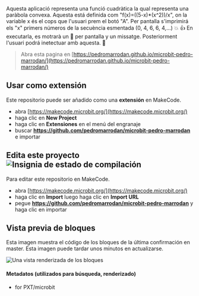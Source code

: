 Aquesta aplicació representa una funció cuadràtica la qual representa una paràbola convexa. Aquesta está definida com "f(x)=((5-x)*(x^2))/x", on la variable x és el cops que l'usuari prem el botó "A". 
Per pantalla s'imprimirá els "x" primers números de la secuència esmentada (0, 4, 6, 6, 4,...) :boom: :+1:
En executarla, es motrarà un :ghost: per pantalla y un missatge. Posteriorment l'usuari podrá inetectuar amb aquesta. :metal:
> Abra esta pagina en [https://pedromarrodan.github.io/microbit-pedro-marrodan/](https://pedromarrodan.github.io/microbit-pedro-marrodan/)

## Usar como extensión

Este repositorio puede ser añadido como una **extensión** en MakeCode.

* abra [https://makecode.microbit.org/](https://makecode.microbit.org/)
* haga clic en **New Project**
* haga clic en **Extensiones** en el menú del engranaje
* buscar **https://github.com/pedromarrodan/microbit-pedro-marrodan** e importar

## Edita este proyecto ![Insignia de estado de compilación](https://github.com/pedromarrodan/microbit-pedro-marrodan/workflows/MakeCode/badge.svg)

Para editar este repositorio en MakeCode.

* abra [https://makecode.microbit.org/](https://makecode.microbit.org/)
* haga clic en **Import** luego haga clic en **Import URL**
* pegue **https://github.com/pedromarrodan/microbit-pedro-marrodan** y haga clic en importar

## Vista previa de bloques

Esta imagen muestra el código de los bloques de la última confirmación en master.
Esta imagen puede tardar unos minutos en actualizarse.

![Una vista renderizada de los bloques](https://github.com/pedromarrodan/microbit-pedro-marrodan/raw/master/.github/makecode/blocks.png)

#### Metadatos (utilizados para búsqueda, renderizado)

* for PXT/microbit
<script src="https://makecode.com/gh-pages-embed.js"></script><script>makeCodeRender("{{ site.makecode.home_url }}", "{{ site.github.owner_name }}/{{ site.github.repository_name }}");</script>
